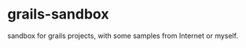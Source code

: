 grails-sandbox
==============

sandbox for grails projects, with some samples from Internet or myself.

